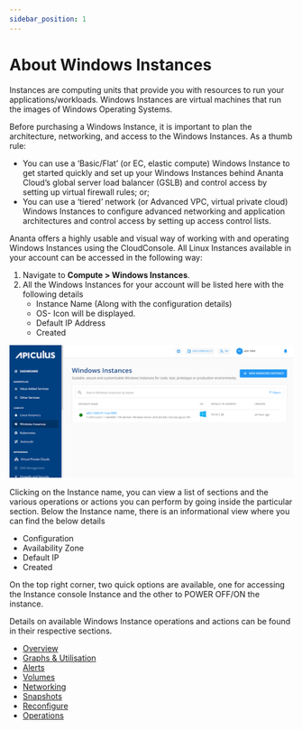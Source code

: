 ```yaml
---
sidebar_position: 1
---
```

# About Windows Instances

Instances are computing units that provide you with resources to run your applications/workloads. Windows Instances are virtual machines that run the images of Windows Operating Systems.

Before purchasing a Windows Instance, it is important to plan the architecture, networking, and access to the Windows Instances. As a thumb rule:

- You can use a ‘Basic/Flat’ (or EC, elastic compute) Windows Instance to get started quickly and set up your Windows Instances behind Ananta Cloud’s global server load balancer (GSLB) and control access by setting up virtual firewall rules; or;
- You can use a ‘tiered’ network (or Advanced VPC, virtual private cloud) Windows Instances to configure advanced networking and application architectures and control access by setting up access control lists.

Ananta offers a highly usable and visual way of working with and operating Windows Instances using the CloudConsole. All Linux Instances available in your account can be accessed in the following way:

1. Navigate to **Compute > Windows Instances**.
2. All the Windows Instances for your account will be listed here with the following details
    - Instance Name (Along with the configuration details)
    - OS- Icon will be displayed.
    - Default IP Address
    - Created

![Overview](img/Windows1.png)

Clicking on the Instance name, you can view a list of sections and the various operations or actions you can perform by going inside the particular section. Below the Instance name, there is an informational view where you can find the below details

- Configuration
- Availability Zone
- Default IP
- Created 

On the top right corner, two quick options are available, one for accessing the Instance console Instance and the other to POWER OFF/ON the instance.

Details on available Windows Instance operations and actions can be found in their respective sections.

- [Overview](ViewingDetailsofWindowsInstances)
- [Graphs & Utilisation](ViewingGraphsandUtilisationofWindowsInstances)
- [Alerts](ConfiguringAlertsonWindowsInstances)
- [Volumes](VolumeManagementwithWindowsInstances)
- [Networking](NetworkingManagementonWindowsInstances)
- [Snapshots](WorkingwithWindowsInstanceSnapshots)
- [Reconfigure](ReconfiguringWindowsInstances)
- [Operations](WindowsInstanceOperations)

